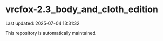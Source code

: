 # vrcfox-2.3_body_and_cloth_edition

Last updated: 2025-07-04 13:31:32

This repository is automatically maintained.
